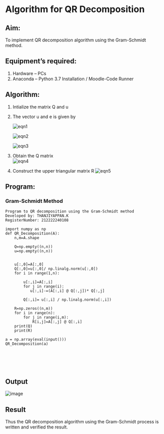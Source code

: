 # Algorithm for QR Decomposition
## Aim:
To implement QR decomposition algorithm using the Gram-Schmidt method.
## Equipment’s required:
1.	Hardware – PCs
2.	Anaconda – Python 3.7 Installation / Moodle-Code Runner
## Algorithm:
1.	Intialize the matrix Q and u
2.	The vector u and e is given by

    ![eqn1](./ex4.jpg)

    ![eqn2](./ex6.jpg)

    ![eqn3](./ex3.jpg)

3.	Obtain the Q matrix   
    ![eqn4](./ex1.jpg)
4.	Construct the upper triangular matrix R
    ![eqn5](./ex2.jpg)



## Program:
### Gram-Schmidt Method
```
Program to QR decomposition using the Gram-Schmidt method
Developed by: THANJIYAPPAN.K
RegisterNumber: 212222240108

import numpy as np
def QR_Decomposition(A):
    n,m=A.shape
    
    Q=np.empty((n,n))
    u=np.empty((n,n))
    
    
    u[:,0]=A[:,0]
    Q[:,0]=u[:,0]/ np.linalg.norm(u[:,0])
    for i in range(1,n):
        
        u[:,i]=A[:,i]
        for j in range(i):
           u[:,i]-=(A[:,i] @ Q[:,j])* Q[:,j]
           
        Q[:,i]= u[:,i] / np.linalg.norm(u[:,i])
        
    R=np.zeros((n,m))
    for i in range(n):
        for j in range(i,m):
            R[i,j]=A[:,j] @ Q[:,i]
    print(Q)
    print(R)
           
a = np.array(eval(input()))
QR_Decomposition(a)






```

## Output
![image](https://github.com/22009011/QRdecomposition/assets/118343461/cec5021b-7cf4-4426-ac70-ae0d5d3bae7d)


## Result
Thus the QR decomposition algorithm using the Gram-Schmidt process is written and verified the result.
